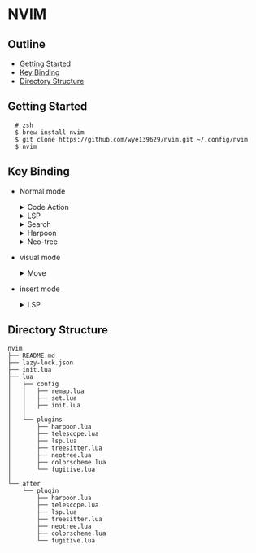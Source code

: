 # NVIM 

## Outline

- [Getting Started](#getting-started)
- [Key Binding](#key-binding)
- [Directory Structure](#directory-structure)

## Getting Started

```
  # zsh
  $ brew install nvim
  $ git clone https://github.com/wye139629/nvim.git ~/.config/nvim
  $ nvim
```


## Key Binding

- Normal mode

  <details>
  <summary>Code Action</summary>

  Key | Action
  --- | ---
  `<leader>rr` | trigger code action
  `<leader>rn` | trigger rename
  `FF` | format code 

  </details>

  <details>
  <summary>LSP</summary>

  Key | Action
  --- | ---
  `gd`| go to definition
  `gr`| go find references
  `]d`| go to next error or warning
  `[d`| go to previous error or warning
  `K` | hover signature
  `<leader>ld`| hover error or waring

  </details>

  <details>
  <summary>Search</summary>

  Key | Action
  --- | ---
  `ctrl + ff`| search git files
  `ctrl + FF`| search all files
  `ctrl + fw`| live grep search word
  `<leader>sw`| search project word

  </details>


  <details>
  <summary>Harpoon</summary>

  Key | Action
  --- | ---
  `ctrl + e`| open harpoon menu
  `<leader>a`| add buffer into harpoon menu
  `ctrl + h`| move to list 1
  `ctrl + t`| move to list 2
  `ctrl + n`| move to list 3
  `ctrl + s`| move to list 4

  </details>

  <details>
  <summary>Neo-tree</summary>

  Key | Action
  --- | ---
  `<leader>e`| toggle neotree
  `A`| add directory
  `a`| add file or directory
  `r`| rename file
  `c`| copy file
  `x`| cut file to clipboard
  `m`| move file
  `p`| paste from clipboard
  `>`| go next source (filesystem | buffers | git status)
  `gA`| git add all files
  `ga`| git add file
  `gu`| git unstaged file
  `gc`| git commit
  `gp`| git push
  `?`| show shortcuts

  </details>


- visual mode

  <details>
  <summary>Move</summary>

  Key | Action
  --- | ---
  `J`| Move line down
  `K`| Move line up

  </details>

- insert mode

  <details>
  <summary>LSP</summary>

  Key | Action
  --- | ---
  `ctrl + h`| signatrue help

  </details>

## Directory Structure

```
nvim
├── README.md
├── lazy-lock.json
├── init.lua
├── lua
│   ├── config
│   │   ├── remap.lua
│   │   ├── set.lua
│   │   ├── init.lua
│   │   
│   └── plugins
│       ├── harpoon.lua
│       ├── telescope.lua
│       ├── lsp.lua
│       ├── treesitter.lua
│       ├── neotree.lua
│       ├── colorscheme.lua
│       └── fugitive.lua
│
└── after
    └── plugin
        ├── harpoon.lua
        ├── telescope.lua
        ├── lsp.lua
        ├── treesitter.lua
        ├── neotree.lua
        ├── colorscheme.lua
        └── fugitive.lua
```
